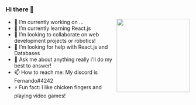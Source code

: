 ### Hi there 👋

<img align="right" src="https://media3.giphy.com/media/2xu5zpSV3oqKcCSZ49/giphy.gif?cid=ecf05e47bhsbogdjyxkjqjmfz6uxkdq8p58jdrqh1uu5pjan&rid=giphy.gif&ct=g" width="200px"/>

- 🔭 I’m currently working on ...
- 🌱 I’m currently learning React.js
- 👯 I’m looking to collaborate on web development projects or robotics!
- 🤔 I’m looking for help with React.js and Databases
- 💬 Ask me about anything really i'll do my best to answer!
- 📫 How to reach me: My discord is Fernando#4242
- ⚡ Fun fact: I like chicken fingers and playing video games! 
